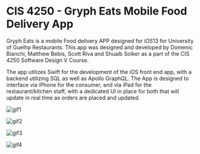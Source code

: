 # CIS 4250 - Gryph Eats Mobile Food Delivery App

Gryph Eats is a mobile Food delivery APP designed for iOS13 for University of Guelhp Restaurants. This app was designed and developed by Domenic Bianchi, Matthew Bebis, Scott Riva and Shuaib Solker as a part of the CIS 4250 Software Design V Course.

The app utilizes Swift for the development of the iOS front end app, with a backend utilizing SQL as well as Apollo GraphQL. The App is designed to interface via iPhone for the consumer, and via iPad for the restaurant/kitchen staff, with a dedicated UI in place for both that will update in real time as orders are placed and updated.

![gif1](https://github.com/scottariva/GryphEats/blob/master/Videos/PlaceOrder.gif)

![gif2](https://github.com/scottariva/GryphEats/blob/master/Videos/AddCreditCard.gif)

![gif3](https://github.com/scottariva/GryphEats/blob/master/Videos/OrderStatusUpdates.gif)

![gif4](https://github.com/scottariva/GryphEats/blob/master/Videos/OrderStatusNotifcations.gif)